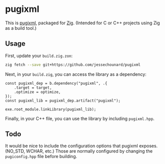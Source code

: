 # pugixml
This is [pugixml](https://github.com/zeux/pugixml), packaged for [Zig](https://ziglang.org/). (Intended for C or C++ projects using Zig as a build tool.)

## Usage
First, update your `build.zig.zon`:
```sh
zig fetch --save git+https://github.com/jessechounard/pugixml
```

Next, in your `build.zig`, you can access the library as a dependency:
```zig
const pugixml_dep = b.dependency("pugixml", .{
    .target = target,
    .optimize = optimize,
});
const pugixml_lib = pugixml_dep.artifact("pugixml");

exe.root_module.linkLibrary(pugixml_lib);
```

Finally, in your C++ file, you can use the library by including `pugixml.hpp`.

## Todo
It would be nice to include the configuration options that pugixml exposes. (NO_STD, WCHAR, etc.) Those are normally configured by changing the `pugiconfig.hpp` file before building.